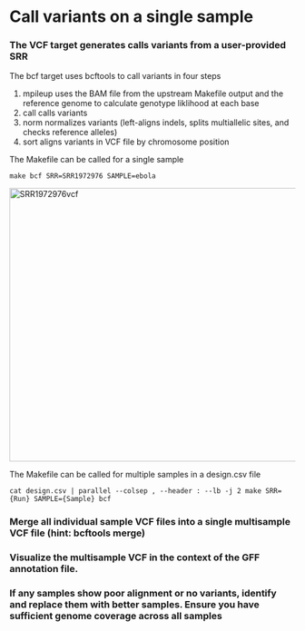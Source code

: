 # Call variants on a single sample
### The VCF target generates calls variants from a user-provided SRR  

The bcf target uses bcftools to call variants in four steps
1. mpileup uses the BAM file from the upstream Makefile output and the reference genome to calculate genotype liklihood at each base
2. call calls variants
3. norm normalizes variants (left-aligns indels, splits multiallelic sites, and checks reference alleles)
4. sort aligns variants in VCF file by chromosome position

The Makefile can be called for a single sample
```
make bcf SRR=SRR1972976 SAMPLE=ebola
```
<img width="1408" height="482" alt="SRR1972976vcf" src="https://github.com/user-attachments/assets/295c8bd3-7eaa-4258-a9da-9065d8a1c390" />

The Makefile can be called for multiple samples in a design.csv file
```
cat design.csv | parallel --colsep , --header : --lb -j 2 make SRR={Run} SAMPLE={Sample} bcf
```
### Merge all individual sample VCF files into a single multisample VCF file (hint: bcftools merge)
### Visualize the multisample VCF in the context of the GFF annotation file.
### If any samples show poor alignment or no variants, identify and replace them with better samples. Ensure you have sufficient genome coverage across all samples
